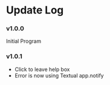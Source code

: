 # Update Log

### v1.0.0

Initial Program

### v1.0.1

- Click to leave help box
- Error is now using Textual app.notify
